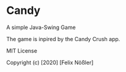 # Candy

A simple Java-Swing Game

The game is inpired by the Candy Crush app.

MIT License

Copyright (c) [2020] [Felix Nößler]
